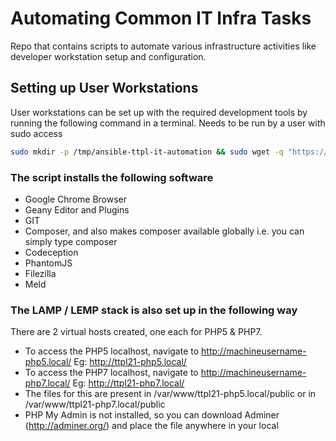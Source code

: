 # Automating Common IT Infra Tasks
Repo that contains scripts to automate various infrastructure activities like developer workstation setup and configuration. 

## Setting up User Workstations
User workstations can be set up with the required development tools by running the following command in a terminal. Needs to be run by a user with sudo access

```bash
sudo mkdir -p /tmp/ansible-ttpl-it-automation && sudo wget -q "https://gist.githubusercontent.com/coolbung/2624e103156f7b790791/raw/ttpl_install.sh" -O /tmp/ansible-ttpl-it-automation/ttpl_install.sh && sudo chmod +x /tmp/ansible-ttpl-it-automation/ttpl_install.sh && sudo /tmp/ansible-ttpl-it-automation/ttpl_install.sh
```

### The script installs the following software

- Google Chrome Browser
- Geany Editor and Plugins
- GIT
- Composer, and also makes composer available globally i.e. you can simply type composer
- Codeception
- PhantomJS
- Filezilla
- Meld

### The LAMP / LEMP stack is also set up in the following way
There are 2 virtual hosts created, one each for PHP5 & PHP7. 

- To access the PHP5 localhost, navigate to http://machineusername-php5.local/  Eg: http://ttpl21-php5.local/
- To access the PHP7 localhost, navigate to http://machineusername-php7.local/  Eg: http://ttpl21-php7.local/
- The files for this are present in /var/www/ttpl21-php5.local/public or in /var/www/ttpl21-php7.local/public
- PHP My Admin is not installed, so you can download Adminer (http://adminer.org/) and place the file anywhere in your local

